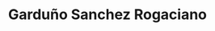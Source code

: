 ---
title: "Garduño Sanchez Rogaciano"
url: /toluca-de-lerdo/garduno-sanchez-rogaciano/
shop: Metzgerei
---